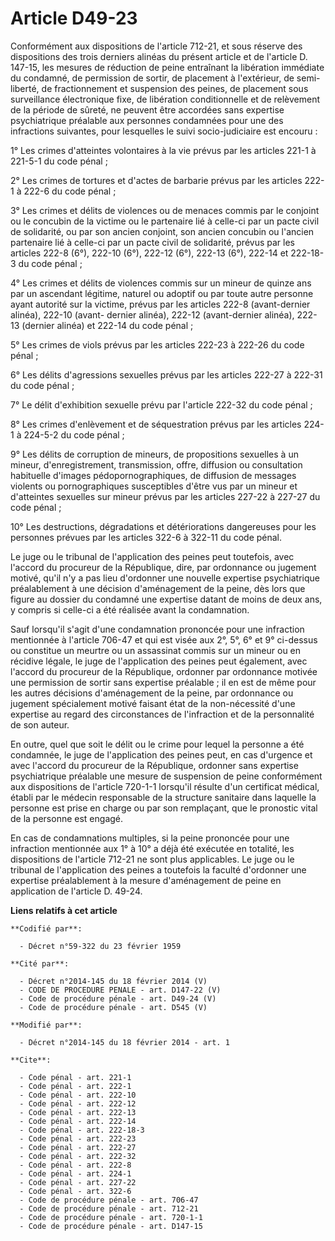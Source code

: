 # Article D49-23

Conformément aux dispositions de l'article 712-21, et sous réserve des dispositions des trois derniers alinéas du présent
article et de l'article D. 147-15, les mesures de réduction de peine entraînant la libération immédiate du condamné, de
permission de sortir, de placement à l'extérieur, de semi-liberté, de fractionnement et suspension des peines, de placement
sous surveillance électronique fixe, de libération conditionnelle et de relèvement de la période de sûreté, ne peuvent être
accordées sans expertise psychiatrique préalable aux personnes condamnées pour une des infractions suivantes, pour lesquelles
le suivi socio-judiciaire est encouru : 

1° Les crimes d'atteintes volontaires à la vie prévus par les articles 221-1 à 221-5-1 du code pénal ; 

2° Les crimes de tortures et d'actes de barbarie prévus par les articles 222-1 à 222-6 du code pénal ; 

3° Les crimes et délits de violences ou de menaces commis par le conjoint ou le concubin de la victime ou le partenaire lié à
celle-ci par un pacte civil de solidarité, ou par son ancien conjoint, son ancien concubin ou l'ancien partenaire lié à
celle-ci par un pacte civil de solidarité, prévus par les articles 222-8 (6°), 222-10 (6°), 222-12 (6°), 222-13 (6°), 222-14
et 222-18-3 du code pénal ; 

4° Les crimes et délits de violences commis sur un mineur de quinze ans par un ascendant légitime, naturel ou adoptif ou par
toute autre personne ayant autorité sur la victime, prévus par les articles 222-8 (avant-dernier alinéa), 222-10 (avant-
dernier alinéa), 222-12 (avant-dernier alinéa), 222-13 (dernier alinéa) et 222-14 du code pénal ; 

5° Les crimes de viols prévus par les articles 222-23 à 222-26 du code pénal ; 

6° Les délits d'agressions sexuelles prévus par les articles 222-27 à 222-31 du code pénal ; 

7° Le délit d'exhibition sexuelle prévu par l'article 222-32 du code pénal ; 

8° Les crimes d'enlèvement et de séquestration prévus par les articles 224-1 à 224-5-2 du code pénal ; 

9° Les délits de corruption de mineurs, de propositions sexuelles à un mineur, d'enregistrement, transmission, offre,
diffusion ou consultation habituelle d'images pédopornographiques, de diffusion de messages violents ou pornographiques
susceptibles d'être vus par un mineur et d'atteintes sexuelles sur mineur prévus par les articles 227-22 à 227-27 du code
pénal ; 

10° Les destructions, dégradations et détériorations dangereuses pour les personnes prévues par les articles 322-6 à 322-11
du code pénal. 

Le juge ou le tribunal de l'application des peines peut toutefois, avec l'accord du procureur de la République, dire, par
ordonnance ou jugement motivé, qu'il n'y a pas lieu d'ordonner une nouvelle expertise psychiatrique préalablement à une
décision d'aménagement de la peine, dès lors que figure au dossier du condamné une expertise datant de moins de deux ans, y
compris si celle-ci a été réalisée avant la condamnation. 

Sauf lorsqu'il s'agit d'une condamnation prononcée pour une infraction mentionnée à l'article 706-47 et qui est visée aux 2°,
5°, 6° et 9° ci-dessus ou constitue un meurtre ou un assassinat commis sur un mineur ou en récidive légale, le juge de
l'application des peines peut également, avec l'accord du procureur de la République, ordonner par ordonnance motivée une
permission de sortir sans expertise préalable ; il en est de même pour les autres décisions d'aménagement de la peine, par
ordonnance ou jugement spécialement motivé faisant état de la non-nécessité d'une expertise au regard des circonstances de
l'infraction et de la personnalité de son auteur. 

En outre, quel que soit le délit ou le crime pour lequel la personne a été condamnée, le juge de l'application des peines
peut, en cas d'urgence et avec l'accord du procureur de la République, ordonner sans expertise psychiatrique préalable une
mesure de suspension de peine conformément aux dispositions de l'article 720-1-1 lorsqu'il résulte d'un certificat médical,
établi par le médecin responsable de la structure sanitaire dans laquelle la personne est prise en charge ou par son
remplaçant, que le pronostic vital de la personne est engagé. 

En cas de condamnations multiples, si la peine prononcée pour une infraction mentionnée aux 1° à 10° a déjà été exécutée en
totalité, les dispositions de l'article 712-21 ne sont plus applicables. Le juge ou le tribunal de l'application des peines a
toutefois la faculté d'ordonner une expertise préalablement à la mesure d'aménagement de peine en application de l'article D.
49-24.

**Liens relatifs à cet article**

	**Codifié par**:

	  - Décret n°59-322 du 23 février 1959

	**Cité par**:

	  - Décret n°2014-145 du 18 février 2014 (V)
	  - CODE DE PROCEDURE PENALE - art. D147-22 (V)
	  - Code de procédure pénale - art. D49-24 (V)
	  - Code de procédure pénale - art. D545 (V)

	**Modifié par**:

	  - Décret n°2014-145 du 18 février 2014 - art. 1

	**Cite**:

	  - Code pénal - art. 221-1
	  - Code pénal - art. 222-1
	  - Code pénal - art. 222-10
	  - Code pénal - art. 222-12
	  - Code pénal - art. 222-13
	  - Code pénal - art. 222-14
	  - Code pénal - art. 222-18-3
	  - Code pénal - art. 222-23
	  - Code pénal - art. 222-27
	  - Code pénal - art. 222-32
	  - Code pénal - art. 222-8
	  - Code pénal - art. 224-1
	  - Code pénal - art. 227-22
	  - Code pénal - art. 322-6
	  - Code de procédure pénale - art. 706-47
	  - Code de procédure pénale - art. 712-21
	  - Code de procédure pénale - art. 720-1-1
	  - Code de procédure pénale - art. D147-15
